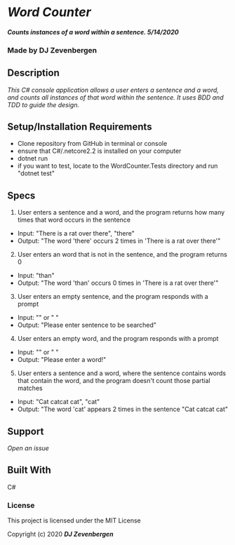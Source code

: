 # _Word Counter_

#### _Counts instances of a word within a sentence. 5/14/2020_

### Made by DJ Zevenbergen
## Description

_This C# console application allows a user enters a sentence and a word, and counts all instances of that word within the sentence. It uses BDD and TDD to guide the design._


## Setup/Installation Requirements

* Clone repository from GitHub in terminal or console
* ensure that C#/.netcore2.2 is installed on your computer
* dotnet run
* if you want to test, locate to the WordCounter.Tests directory and run "dotnet test"


## Specs

1. User enters a sentence and a word, and the program returns how many times that word occurs in the sentence
  * Input: "There is a rat over there", "there"
  * Output: "The word 'there' occurs 2 times in 'There is a rat over there'"
2. User enters an word that is not in the sentence, and the program returns 0
  * Input: "than"
  * Output: "The word 'than' occurs 0 times in 'There is a rat over there'"
3. User enters an empty sentence, and the program responds with a prompt
  * Input: "" or "         "
  * Output: "Please enter sentence to be searched"
4. User enters an empty word, and the program responds with a prompt
  * Input: "" or "          "
  * Output: "Please enter a word!"
5. User enters a sentence and a word, where the sentence contains words that contain the word, and the program doesn't count those partial matches
  * Input: "Cat catcat cat", "cat"
  * Output: "The word 'cat' appears 2 times in the sentence "Cat catcat cat"


## Support

_Open an issue_


## Built With
C#

### License

This project is licensed under the MIT License

Copyright (c) 2020 **_DJ Zevenbergen_**
